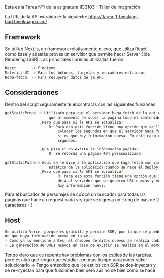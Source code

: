 Esta es la Tarea N°1 de la asignatura IIC3103 - Taller de integración

La URL de la API extraída es la siguiente:
    https://tarea-1-breaking-bad.herokuapp.com/

## Framework

Se utilizó Next.js,  un framework relativamente nuevo, que utiliza React como base
y además provee un servidor que permite hacer Server Side Rendering (SSR). Las principales librerías utilizadas fueron

```bash
React       -> Frontend
Material-UI -> Para los botones, tarjetas y buscadores estilosos
Node-fetch  -> Para recuperar datos de la API

```



## Consideraciones

Dentro del script seguramente te encontrarás con las siguientes funciones

```bash
getStaticProps -> Utilizado para que el servidor haga fetch de la api en el momento del Build, es decir
                    que al momento de subir la página todo el contenido queda como contenido estático
                ¿Pero qué pasa si la API se actualiza?
                    R: Para eso esta función tiene una opción que se llama "revalidate", en que uno puede 
                        colocar los segundos en que el servidor hace fetch de nuevo de los datos y revisa  
                        si es que hay información nueva. En este caso el fallback está puesto para 3600 
                        segundos.

                ¿Qué pasa si no existe la información pedida?
                    R: Se retorna una página 404 personalizada

getStaticPaths-> Aquí se le dice a la aplicación que haga fetch con cierto contenido y se generen los URL
                    estático de la aplicación cuando se hace el deploy.
                ¿Pero qué pasa si la API se actualiza?
                        R: Para eso esta función tiene una opción que se llama "fallback: true", en que uno
                        deja al servidor que se generen URL nuevas y verifique con getStaticProps si es que 
                        hay información nueva.
```
  
Para el buscador de personajes se colocó un buscador para todas las páginas que hace un request cada vez 
que se ingresa un string de más de 2 caracteres :-)

## Host

```bash
Se utilizó Vercel porque es gratuito y permite SSR, por lo que se puede regenerar el sitio en el caso 
de que haya información nueva en la API.
- Como ya lo mencioné antes, el chequeo de datos nuevos se realiza cada 1 hora
- La generación de URLs nuevos en caso de existir se realiza en el momento que el cliente intenta ingresar el URL

```

Tengo claro que de repente hay problemas con los estilos de las tarjetas, pero es algo que tengo que estudiar
con más tiempo para poder saber solucionarlo
-> Tengo entendido que los estilos con SSR se des-inyectan y se re-inyectan para que funcionen bien
    pero aún no sé bien cómo se hace
